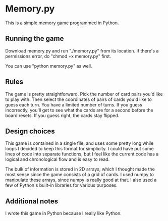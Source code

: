 # Memory.py

This is a simple memory game programmed in Python.

## Running the game

Download memory.py and run "./memory.py" from its location.
If there's a permissions error, do "chmod +x memory.py" first.

You can use "python memory.py" as well.

## Rules

The game is pretty straightforward. Pick the number of card pairs you'd like to play with.
Then select the coordinates of pairs of cards you'd like to guess each turn. 
You have a limited number of turns. If you guess incorrectly, you'll get to see what the cards are for a second
before the board resets. If you guess right, the cards stay flipped.

## Design choices

This game is contained in a single file, and uses some pretty long while loops
I decided to keep this format for simplicity. 
I could have put some lines of code into separate functions, 
but I feel like the current code has a logical and chronological flow and is easy to read.

The bulk of information is stored in 2D arrays, which I thought made the most sense
since the game consists of a grid of cards. 
I used numpy to manipulate these arrays, since numpy is really good at that.
I also used a few of Python's built-in libraries for various purposes.

## Additional notes

I wrote this game in Python because I really like Python.
